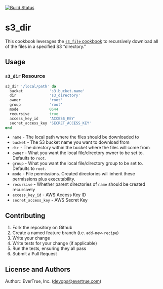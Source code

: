 [![Build Status](https://travis-ci.org/evertrue/s3_dir.svg?branch=master)](https://travis-ci.org/evertrue/s3_dir)

# s3_dir

This cookbook leverages the [`s3_file` cookbook](https://supermarket.getchef.com/cookbooks/s3_file) to recursively download all of the files in a specified S3 “directory.”

## Usage

### `s3_dir` Resource

```ruby
s3_dir '/local/path' do
  bucket            's3.bucket.name'
  dir               's3_directory'
  owner             'root'
  group             'root'
  mode              0644
  recursive         true
  access_key_id     'ACCESS_KEY'
  secret_access_key 'SECRET_ACCESS_KEY'
end
```

* `name` - The local path where the files should be downloaded to
* `bucket` - The S3 bucket name you want to download from
* `dir` - The directory within the bucket where the files will come from
* `owner` - What you want the local file/directory owner to be set to. Defaults to `root`.
* `group` - What you want the local file/directory group to be set to. Defaults to `root`.
* `mode` - File permissions.  Created directories will inherit these permissions plus executability.
* `recursive` - Whether parent directories of `name` should be created recursively
* `access_key_id` - AWS Access Key ID
* `secret_access_key` - AWS Secret Key

## Contributing

1. Fork the repository on Github
2. Create a named feature branch (i.e. `add-new-recipe`)
3. Write your change
4. Write tests for your change (if applicable)
5. Run the tests, ensuring they all pass
6. Submit a Pull Request

## License and Authors

Author:: EverTrue, Inc. (<devops@evertrue.com>)
